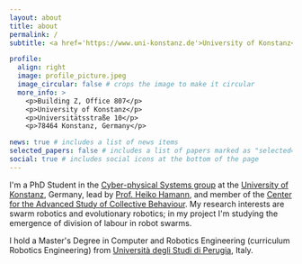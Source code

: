 ```yaml
---
layout: about
title: about
permalink: /
subtitle: <a href='https://www.uni-konstanz.de'>University of Konstanz</a> & <a href='https://www.exc.uni-konstanz.de/collective-behaviour/'>Center for the Advanced Study of Collective Behaviour

profile:
  align: right
  image: profile_picture.jpeg
  image_circular: false # crops the image to make it circular
  more_info: >
    <p>Building Z, Office 807</p>
    <p>University of Konstanz</p>
    <p>Universitätsstraße 10</p>
    <p>78464 Konstanz, Germany</p>

news: true # includes a list of news items
selected_papers: false # includes a list of papers marked as "selected={true}"
social: true # includes social icons at the bottom of the page
---
```


I'm a PhD Student in the [Cyber-physical Systems group](https://www.cps.uni-konstanz.de) at the [University of Konstanz](https://www.uni-konstanz.de), Germany, lead by [Prof. Heiko Hamann](https://heikohamann.de), and member of the [Center for the Advanced Study of Collective Behaviour](https://www.exc.uni-konstanz.de/collective-behaviour/). My research interests are swarm robotics and evolutionary robotics; in my project I'm studying the emergence of division of labour in robot swarms.

I hold a Master's Degree in Computer and Robotics Engineering (curriculum Robotics Engineering) from [Università degli Studi di Perugia](https://www.unipg.it), Italy.

<!-- Write your biography here. Tell the world about yourself. Link to your favorite [subreddit](http://reddit.com). You can put a picture in, too. The code is already in, just name your picture `prof_pic.jpg` and put it in the `img/` folder.

Put your address / P.O. box / other info right below your picture. You can also disable any of these elements by editing `profile` property of the YAML header of your `_pages/about.md`. Edit `_bibliography/papers.bib` and Jekyll will render your [publications page](/al-folio/publications/) automatically.

Link to your social media connections, too. This theme is set up to use [Font Awesome icons](https://fontawesome.com/) and [Academicons](https://jpswalsh.github.io/academicons/), like the ones below. Add your Facebook, Twitter, LinkedIn, Google Scholar, or just disable all of them. -->
